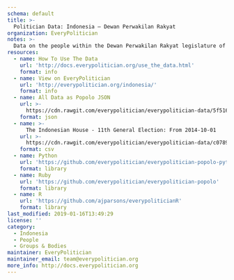 ```yaml
---
schema: default
title: >-
  Politician Data: Indonesia — Dewan Perwakilan Rakyat
organization: EveryPolitician
notes: >-
  Data on the people within the Dewan Perwakilan Rakyat legislature of Indonesia.
resources:
  - name: How To Use The Data
    url: 'http://docs.everypolitician.org/use_the_data.html'
    format: info
  - name: View on EveryPolitician
    url: 'http://everypolitician.org/indonesia/'
    format: info
  - name: All Data as Popolo JSON
    url: >-
      https://cdn.rawgit.com/everypolitician/everypolitician-data/5f516d18635a6948bbc102ff314473aba8ddf8f2/data/Indonesia/Council/ep-popolo-v1.0.json
    format: json
  - name: >-
      The Indonesian House - 11th General Election: From 2014-10-01
    url: >-
      https://cdn.rawgit.com/everypolitician/everypolitician-data/c0789c33f95b48b0424d1811115631102b814951/data/Indonesia/Council/term-18.csv
    format: csv
  - name: Python
    url: 'https://github.com/everypolitician/everypolitician-popolo-python'
    format: library
  - name: Ruby
    url: 'https://github.com/everypolitician/everypolitician-popolo'
    format: library
  - name: R
    url: 'https://github.com/ajparsons/everypoliticianR'
    format: library
last_modified: 2019-01-16T13:49:29
license: ''
category:
  - Indonesia
  - People
  - Groups & Bodies
maintainer: EveryPolitician
maintainer_email: team@everypolitician.org
more_info: http://docs.everypolitician.org
---
```


